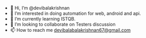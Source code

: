 - 👋 Hi, I’m @devibalakrishnan
- 👀 I’m interested in doing automation for web, android and api.
- 🌱 I’m currently learning ISTQB.
- 💞️ I’m looking to collaborate on Testers discussion
- 📫 How to reach me devibalabalakrishnan67@gmail.com 

<!---
devibalakrishnan/devibalakrishnan is a ✨ special ✨ repository because its `README.md` (this file) appears on your GitHub profile.
You can click the Preview link to take a look at your changes.
--->
